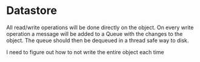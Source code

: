 # Datastore
All read/write operations will be done directly on the object. On every write operation a message will be added to a Queue with the changes to the object. The queue should then be dequeued in a thread safe way to disk.

I need to figure out how to not write the entire object each time